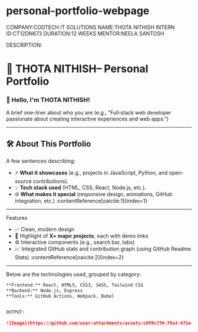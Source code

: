 # personal-portfolio-webpage
COMPANY:CODTECH IT SOLUTIONS
NAME:THOTA NITHISH
INTERN ID:CT12DN673
DURATION:12 WEEKS
MENTOR:NEELA SANTOSH


DESCRIPTION:


 # 🚀 THOTA NITHISH– Personal Portfolio

### 👋 Hello, I'm THOTA NITHISH!
A brief one-liner about who you are (e.g., “Full‑stack web developer passionate about creating interactive experiences and web apps.”)

---

## 🛠️ About This Portfolio
A few sentences describing:
- ⚡ **What it showcases** (e.g., projects in JavaScript, Python, and open-source contributions).
- 💡 **Tech stack used** (HTML, CSS, React, Node.js, etc.).
- 🌐 **What makes it special** (responsive design, animations, GitHub integration, etc.) :contentReference[oaicite:1]{index=1}

---

 Features
- ✅ Clean, modern design  
- 🧩 Highlight of **X+ major projects**, each with demo links  
- ⚙️ Interactive components (e.g., search bar, tabs)  
- 📈 Integrated GitHub stats and contribution graph (using GitHub Readme Stats) :contentReference[oaicite:2]{index=2}  

---

Below are the technologies used, grouped by category:
```markdown
**Frontend:** React, HTML5, CSS3, SASS, Tailwind CSS  
**Backend:** Node.js, Express  
**Tools:** GitHub Actions, Webpack, Babel


OUTPUT:
  
![Image](https://github.com/user-attachments/assets/c0f0c770-79a1-471e-acb3-9b550340f2ce)


